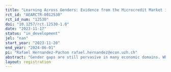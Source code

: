 ```yaml
---
title: "Learning Across Genders: Evidence from the Microcredit Market in Ghana"
rct_id: "AEARCTR-0012530"
rct_id_num: "12530"
doi: "10.1257/rct.12530-1.0"
date: "2023-11-17"
status: "in_development"
jel: "nan"
start_year: "2023-11-20"
end_year: "2024-06-01"
pi: "Rafael Hernandez-Pachon rafael.hernandez@econ.uzh.ch"
abstract: "Gender gaps are still pervasive in many economic domains. When confronted with information on these gender gaps, or with individual pieces of information such as typical outcomes for men and women, people may adjust their behavior, especially if this information differs from their initial beliefs. That is, individuals may exhibit social learning in the face of information provision. In this project, we aim to investigate how social learning within and across genders affects gender gaps in Ghana’s microcredit market."
layout: registration
---
```


